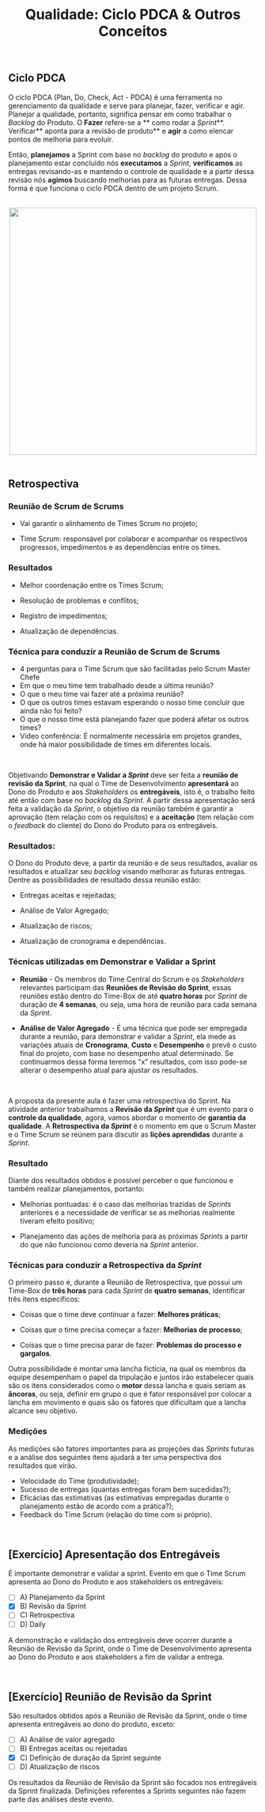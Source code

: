 <div align="center">

# Qualidade: Ciclo PDCA & Outros Conceitos

</div>

<br>

## Ciclo PDCA


O ciclo PDCA (Plan, Do, Check, Act - PDCA) é uma ferramenta no gerenciamento da qualidade e serve para planejar, fazer, verificar e agir. Planejar a qualidade, portanto, significa pensar em como trabalhar o *Backlog* do Produto. O **Fazer** refere-se a ** como rodar a *Sprint***. Verificar** aponta para a revisão de produto** e **agir** a como elencar pontos de melhoria para evoluir.

Então, **planejamos** a Sprint com base no *backlog* do produto e após o planejamento estar concluído nós **executamos** a *Sprint*, **verificamos** as entregas revisando-as e mantendo o controle de qualidade e a partir dessa revisão nós **agimos** buscando melhorias para as futuras entregas. Dessa forma é que funciona o ciclo PDCA dentro de um projeto Scrum.

<br>

<div align="center">

<img src="images/ciclo-pdca.webp" width="500">

</div>

<br>

## Retrospectiva

### Reunião de Scrum de Scrums

- Vai garantir o alinhamento de Times Scrum no projeto;

- Time Scrum: responsável por colaborar e acompanhar os respectivos progressos, impedimentos e as dependências entre os times.

### Resultados

- Melhor coordenação entre os Times Scrum;

- Resolução de problemas e conflitos;

- Registro de impedimentos;

- Atualização de dependências.

### Técnica para conduzir a Reunião de Scrum de Scrums

- 4 perguntas para o Time Scrum que são facilitadas pelo Scrum Master Chefe
- Em que o meu time tem trabalhado desde a última reunião?
- O que o meu time vai fazer até a próxima reunião?
- O que os outros times estavam esperando o nosso time concluir que ainda não foi feito?
- O que o nosso time está planejando fazer que poderá afetar os outros times?
- Vídeo conferência: É normalmente necessária em projetos grandes, onde há maior possibilidade de times em diferentes locais.

<br>

Objetivando **Demonstrar e Validar a *Sprint*** deve ser feita a **reunião de revisão da Sprint**, na qual o Time de Desenvolvimento **apresentará** ao Dono do Produto e aos *Stakeholders* os **entregáveis**, isto é, o trabalho feito até então com base no *backlog* da *Sprint*. A partir dessa apresentação será feita a validação da *Sprint*, o objetivo da reunião também é garantir a aprovação (tem relação com os requisitos) e a **aceitação** (tem relação com o *feedback* do cliente) do Dono do Produto para os entregáveis.

### Resultados:

O Dono do Produto deve, a partir da reunião e de seus resultados, avaliar os resultados e atualizar seu *backlog* visando melhorar as futuras entregas. Dentre as possibilidades de resultado dessa reunião estão:

- Entregas aceitas e rejeitadas;

- Análise de Valor Agregado;

- Atualização de riscos;

- Atualização de cronograma e dependências.

### Técnicas utilizadas em Demonstrar e Validar a Sprint

- **Reunião** - Os membros do Time Central do Scrum e os *Stakeholders* relevantes participam das **Reuniões de Revisão do Sprint**, essas reuniões estão dentro do Time-Box de até **quatro horas** por *Sprint* de duração de **4 semanas**, ou seja, uma hora de reunião para cada semana da *Sprint*.

- **Análise de Valor Agregado** - É uma técnica que pode ser empregada durante a reunião, para demonstrar e validar a *Sprint*, ela mede as variações atuais de **Cronograma**, **Custo** e **Desempenho** e prevê o custo final do projeto, com base no desempenho atual determinado. Se continuarmos dessa forma teremos "x" resultados, com isso pode-se alterar o desempenho atual para ajustar os resultados.

<br>

A proposta da presente aula é fazer uma retrospectiva do Sprint. Na atividade anterior trabalhamos a **Revisão da *Sprint*** que é um evento para o **controle da qualidade**, agora, vamos abordar o momento de **garantia da qualidade**. A **Retrospectiva da *Sprint*** é o momento em que o Scrum Master e o Time Scrum se reúnem para discutir as **lições aprendidas** durante a *Sprint*.

### Resultado

Diante dos resultados obtidos é possível perceber o que funcionou e também realizar planejamentos, portanto:

- Melhorias pontuadas: é o caso das melhorias trazidas de *Sprints* anteriores e a necessidade de verificar se as melhorias realmente tiveram efeito positivo;

- Planejamento das ações de melhoria para as próximas *Sprints* a partir do que não funcionou como deveria na *Sprint* anterior.

### Técnicas para conduzir a Retrospectiva da *Sprint*

O primeiro passo é, durante a Reunião de Retrospectiva, que possui um Time-Box de **três horas** para cada *Sprint* de **quatro semanas**, identificar três itens específicos:

- Coisas que o time deve continuar a fazer: **Melhores práticas**;

- Coisas que o time precisa começar a fazer: **Melhorias de processo**;

- Coisas que o time precisa parar de fazer: **Problemas do processo e gargalos**.

Outra possibilidade é montar uma lancha fictícia, na qual os membros da equipe desempenham o papel da tripulação e juntos irão estabelecer quais são os itens considerados como o **motor** dessa lancha e quais seriam as **âncoras**, ou seja, definir em grupo o que é fator responsável por colocar a lancha em movimento e quais são os fatores que dificultam que a lancha alcance seu objetivo. 

### Medições

As medições são fatores importantes para as projeções das *Sprints* futuras e a análise dos seguintes itens ajudará a ter uma perspectiva dos resultados que virão.

- Velocidade do Time (produtividade);
- Sucesso de entregas (quantas entregas foram bem sucedidas?);
- Eficácias das estimativas (as estimativas empregadas durante o planejamento estão de acordo com a prática?);
- Feedback do Time Scrum (relação do time com si próprio).

<br>

## [Exercício] Apresentação dos Entregáveis

É importante demonstrar e validar a sprint. Evento em que o Time Scrum apresenta ao Dono do Produto e aos stakeholders os entregáveis:

- [ ] A) Planejamento da Sprint
- [x] B) Revisão da Sprint
- [ ] C) Retrospectiva
- [ ] D) Daily

A demonstração e validação dos entregáveis deve ocorrer durante a Reunião de Revisão da Sprint, onde o Time de Desenvolvimento apresenta ao Dono do Produto e aos stakeholders a fim de validar a entrega.

<br>

## [Exercício] Reunião de Revisão da Sprint

São resultados obtidos após a Reunião de Revisão da Sprint, onde o time apresenta entregáveis ao dono do produto, exceto:

- [ ] A) Análise de valor agregado
- [ ] B) Entregas aceitas ou rejeitadas
- [x] C) Definição de duração da Sprint seguinte
- [ ] D) Atualização de riscos

Os resultados da Reunião de Revisão da Sprint são focados nos entregáveis da Sprint finalizada. Definições referentes a Sprints seguintes não fazem parte das análises deste evento.

